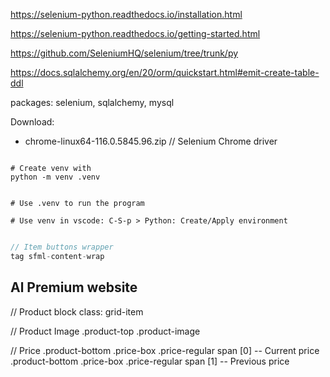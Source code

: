 
https://selenium-python.readthedocs.io/installation.html

https://selenium-python.readthedocs.io/getting-started.html

https://github.com/SeleniumHQ/selenium/tree/trunk/py

https://docs.sqlalchemy.org/en/20/orm/quickstart.html#emit-create-table-ddl

packages: selenium, sqlalchemy, mysql

Download:
- chrome-linux64-116.0.5845.96.zip // Selenium Chrome driver


```shell

# Create venv with
python -m venv .venv


# Use .venv to run the program

# Use venv in vscode: C-S-p > Python: Create/Apply environment

```


```javascript

// Item buttons wrapper
tag sfml-content-wrap

```


<!-- ====================================================================================== -->

## Al Premium website



 // Product block
class: grid-item

// Product Image
.product-top .product-image

// Price
.product-bottom .price-box .price-regular span [0]  -- Current price
.product-bottom .price-box .price-regular span [1]  -- Previous price

